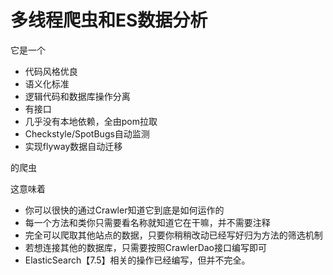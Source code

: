 # 多线程爬虫和ES数据分析

它是一个
- 代码风格优良
- 语义化标准
- 逻辑代码和数据库操作分离
- 有接口
- 几乎没有本地依赖，全由pom拉取
- Checkstyle/SpotBugs自动监测
- 实现flyway数据自动迁移

的爬虫

这意味着

- 你可以很快的通过Crawler知道它到底是如何运作的
- 每一个方法和类你只需要看名称就知道它在干嘛，并不需要注释
- 完全可以爬取其他站点的数据，只要你稍稍改动已经写好归为方法的筛选机制
- 若想连接其他的数据库，只需要按照CrawlerDao接口编写即可
- ElasticSearch【7.5】相关的操作已经编写，但并不完全。
